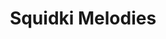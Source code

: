 ---
slug: squidki-melodies
title: Squidki Melodies
description: "Squidki Melodies is an exciting online game. Play for free directly in your browser!"
icon: /images/new_mods/Sprunki Melodies.png
url: https://wowtbc.net/sprunkin/sprunki-melodies/index.html
previewImage: /images/new_mods/Sprunki Melodies.png
type: new mods

# SEO配置
seo:
  title: "Squidki Melodies - Play Free Online Game | Fun Browser Games"
  description: "Squidki Melodies - Play this fun online game for free in your browser. No download required!"
  ogImage: "/images/new_mods/Sprunki Melodies.png"
  keywords: "squidki-melodies, online game, browser game, free game, new mods game, play online"

videoUrls:
  - https://www.youtube.com/embed/example1
  - https://www.youtube.com/embed/example2

whyPlay:
  title: "Why Play Squidki Melodies?"
  items:
    - "Immersive Gameplay: Squidki Melodies offers an engaging and immersive gaming experience that will keep you entertained for hours"
    - "Challenging Levels: Test your skills with increasingly difficult challenges and obstacles"
    - "Beautiful Graphics: Enjoy stunning visuals and smooth animations that bring the game world to life"
    - "Regular Updates: New content and features are added regularly to keep the game fresh and exciting"
    - "Free to Play: Experience all the fun without spending a penny"
    - "Community Features: Connect with other players, share strategies, and compete for high scores"
    - "Cross-Platform: Play on any device with a web browser, no downloads required"

features:
  title: "Key Features of Squidki Melodies"
  image: "/images/new_mods/Sprunki Melodies.png"
  items:
    - "Intuitive Controls: Easy to learn controls make Squidki Melodies accessible for players of all skill levels"
    - "Multiple Game Modes: Enjoy various gameplay options that provide different challenges and experiences"
    - "Character Customization: Personalize your gaming experience with unique characters and items"
    - "Achievement System: Complete special tasks to earn rewards and recognition"
    - "Leaderboards: Compete with players worldwide and see who can achieve the highest scores"

characteristics:
  title: "Game Characteristics"
  image: "/images/new_mods/Sprunki Melodies.png"
  items:
    - "Genre: New mods game with elements of strategy and skill"
    - "Difficulty: Suitable for both casual gamers and those seeking a challenge"
    - "Play Time: Quick sessions or extended gameplay, depending on your preference"
    - "Art Style: Vibrant and engaging visuals that enhance the gaming experience"
    - "Sound Design: Immersive audio that complements the gameplay perfectly"

info: "Squidki Melodies is an exciting online game that offers players a unique and engaging gaming experience. With its intuitive controls, stunning visuals, and challenging gameplay, Squidki Melodies provides hours of entertainment for players of all ages and skill levels. Whether you're looking for a quick gaming session during a break or an extended play session, Squidki Melodies delivers an immersive experience that will keep you coming back for more. The game features multiple levels of increasing difficulty, ensuring that players are constantly challenged as they progress. With regular updates adding new content and features, Squidki Melodies remains fresh and exciting, providing endless entertainment options for its growing community of players."

howToPlayIntro: "Welcome to Squidki Melodies! This guide will walk you through the basics and help you master the game. Whether you're a beginner or looking to improve your skills, these tips and instructions will enhance your gaming experience."

howToPlaySteps:
  - title: "Getting Started"
    description: "Begin your Squidki Melodies adventure by familiarizing yourself with the controls. Use your keyboard or mouse to navigate through the game interface. The tutorial will guide you through the basic mechanics and help you understand the objectives."
  - title: "Understanding the Objectives"
    description: "In Squidki Melodies, your main goal is to progress through levels by completing specific objectives. Each level presents unique challenges that require different strategies and approaches."
  - title: "Mastering the Controls"
    description: "Practice using the controls to improve your precision and reaction time. Squidki Melodies requires quick reflexes and strategic thinking to overcome obstacles and defeat opponents."
  - title: "Utilizing Power-ups"
    description: "Collect power-ups throughout the game to enhance your abilities and overcome difficult challenges. Each power-up offers unique advantages that can be crucial for success."
  - title: "Developing Strategies"
    description: "As you progress in Squidki Melodies, develop effective strategies for different scenarios. Analyze patterns, anticipate challenges, and adapt your approach to maximize your performance."

faq:
  title: "Frequently Asked Questions about Squidki Melodies"
  items:
    - question: "Is Squidki Melodies free to play?"
      answer: "Yes, Squidki Melodies is completely free to play directly in your web browser. No downloads or purchases are required to enjoy the full game experience."
    - question: "Can I play Squidki Melodies on mobile devices?"
      answer: "Yes, Squidki Melodies is optimized for both desktop and mobile play. You can enjoy the game on any device with a web browser and internet connection."
    - question: "Are there any in-game purchases?"
      answer: "While Squidki Melodies is free to play, there may be optional in-game purchases available for cosmetic items or additional features that don't affect core gameplay."
    - question: "How often is Squidki Melodies updated?"
      answer: "The developers regularly update Squidki Melodies with new content, features, and improvements based on player feedback and game performance."
    - question: "Can I play Squidki Melodies offline?"
      answer: "Currently, Squidki Melodies requires an internet connection to play as it's a browser-based online game."
    - question: "Is Squidki Melodies suitable for children?"
      answer: "Yes, Squidki Melodies is designed to be family-friendly and suitable for players of all ages."
    - question: "How do I report bugs or issues?"
      answer: "If you encounter any problems while playing Squidki Melodies, you can report them through the game's support page or contact the developers directly through their website."
    - question: "Still Have Questions?"
      answer: "If you have additional questions about Squidki Melodies that aren't covered in this FAQ, please visit our support center or contact our customer service team for assistance."
---